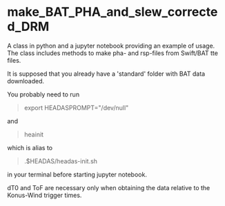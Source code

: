 # make_BAT_PHA_and_slew_corrected_DRM
A class in python and a jupyter notebook providing an example of usage.
The class includes methods to make pha- and rsp-files from Swift/BAT tte files.

It is supposed that you already have a 'standard' folder with BAT data downloaded.

You probably need to run 

> export HEADASPROMPT="/dev/null"

and

> heainit

which is alias to 

> .$HEADAS/headas-init.sh

in your terminal before starting jupyter notebook.

dT0 and ToF are necessary only when obtaining the data relative to the Konus-Wind trigger times.
